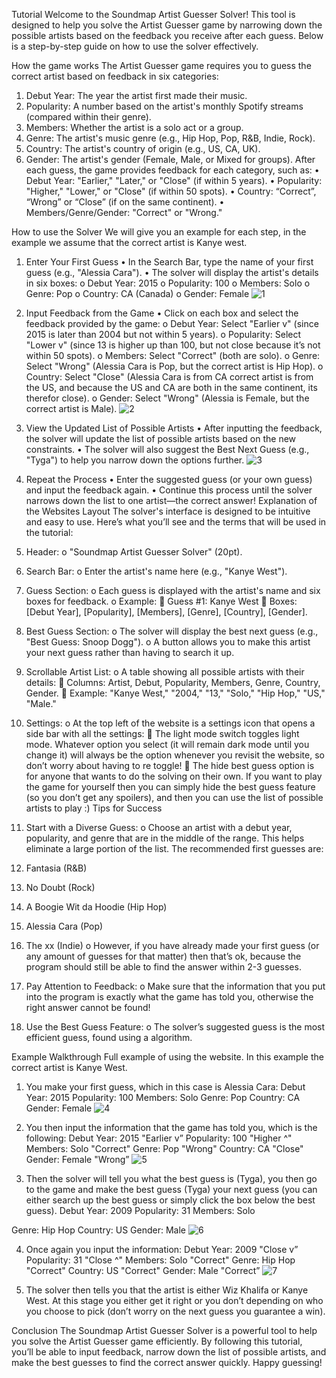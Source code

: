 Tutorial
Welcome to the Soundmap Artist Guesser Solver! This tool is designed to help you solve the Artist Guesser game by narrowing down the possible artists based on the feedback you receive after each guess. Below is a step-by-step guide on how to use the solver effectively.

How the game works
The Artist Guesser game requires you to guess the correct artist based on feedback in six categories:
1.	Debut Year: The year the artist first made their music.
2.	Popularity: A number based on the artist's monthly Spotify streams (compared within their genre).
3.	Members: Whether the artist is a solo act or a group.
4.	Genre: The artist's music genre (e.g., Hip Hop, Pop, R&B, Indie, Rock).
5.	Country: The artist's country of origin (e.g., US, CA, UK).
6.	Gender: The artist's gender (Female, Male, or Mixed for groups).
After each guess, the game provides feedback for each category, such as:
•	Debut Year: "Earlier," "Later," or "Close" (if within 5 years).
•	Popularity: "Higher," "Lower," or "Close" (if within 50 spots).
•	Country: “Correct”, “Wrong” or “Close” (if on the same continent).
•	Members/Genre/Gender: "Correct" or "Wrong."

How to use the Solver
We will give you an example for each step, in the example we assume that the correct artist is Kanye west.
1. Enter Your First Guess
•	In the Search Bar, type the name of your first guess (e.g., "Alessia Cara").
•	The solver will display the artist's details in six boxes:
o	Debut Year: 2015
o	Popularity: 100
o	Members: Solo
o	Genre: Pop
o	Country: CA (Canada)
o	Gender: Female
![1](https://github.com/user-attachments/assets/05e7e2de-ef42-4c31-bf86-23c6808e83b9)

2. Input Feedback from the Game
•	Click on each box and select the feedback provided by the game:
o	Debut Year: Select "Earlier v" (since 2015 is later than 2004 but not within 5 years).
o	Popularity: Select "Lower v" (since 13 is higher up than 100, but not close because it’s not within 50 spots).
o	Members: Select "Correct" (both are solo).
o	Genre: Select "Wrong" (Alessia Cara is Pop, but the correct artist is Hip Hop).
o	Country: Select "Close" (Alessia Cara is from CA correct artist is from the US, and because the US and CA are both in the same continent, its therefor close).
o	Gender: Select "Wrong" (Alessia is Female, but the correct artist is Male).
![2](https://github.com/user-attachments/assets/15f98f80-45b0-4ac0-9fd8-957758746349)
 
3. View the Updated List of Possible Artists
•	After inputting the feedback, the solver will update the list of possible artists based on the new constraints.
•	The solver will also suggest the Best Next Guess (e.g., "Tyga") to help you narrow down the options further.
![3](https://github.com/user-attachments/assets/e82fa8ad-aac7-453e-99c2-61c77bd78949)
 
4. Repeat the Process
•	Enter the suggested guess (or your own guess) and input the feedback again.
•	Continue this process until the solver narrows down the list to one artist—the correct answer!
Explanation of the Websites Layout
The solver's interface is designed to be intuitive and easy to use. Here’s what you’ll see and the terms that will be used in the tutorial:
1.	Header:
o	"Soundmap Artist Guesser Solver" (20pt).
2.	Search Bar:
o	Enter the artist's name here (e.g., "Kanye West").
3.	Guess Section:
o	Each guess is displayed with the artist's name and six boxes for feedback.
o	Example:
	Guess #1: Kanye West
	Boxes: [Debut Year], [Popularity], [Members], [Genre], [Country], [Gender].
4.	Best Guess Section:
o	The solver will display the best next guess (e.g., "Best Guess: Snoop Dogg").
o	A button allows you to make this artist your next guess rather than having to search it up.
5.	Scrollable Artist List:
o	A table showing all possible artists with their details:
	Columns: Artist, Debut, Popularity, Members, Genre, Country, Gender.
	Example: "Kanye West," "2004," "13," "Solo," "Hip Hop," "US," "Male."
6.	Settings:
o	At the top left of the website is a settings icon that opens a side bar with all the settings:
	The light mode switch toggles light mode. Whatever option you select (it will remain dark mode until you change it) will always be the option whenever you revisit the website, so don’t worry about having to re toggle! 
	The hide best guess option is for anyone that wants to do the solving on their own. If you want to play the game for yourself then you can simply hide the best guess feature (so you don’t get any spoilers), and then you can use the list of possible artists to play :)
Tips for Success
1.	Start with a Diverse Guess:
o	Choose an artist with a debut year, popularity, and genre that are in the middle of the range. This helps eliminate a large portion of the list. The recommended first guesses are: 
1.	Fantasia (R&B)
2.	No Doubt (Rock)
3.	A Boogie Wit da Hoodie (Hip Hop)
4.	Alessia Cara (Pop)
5.	The xx (Indie)
o	However, if you have already made your first guess (or any amount of guesses for that matter) then that’s ok, because the program should still be able to find the answer within 2-3 guesses.
2.	Pay Attention to Feedback:
o	Make sure that the information that you put into the program is exactly what the game has told you, otherwise the right answer cannot be found!
3.	Use the Best Guess Feature:
o	The solver’s suggested guess is the most efficient guess, found using a algorithm.

Example Walkthrough
Full example of using the website. In this example the correct artist is Kanye West.
1.	You make your first guess, which in this case is Alessia Cara:
Debut Year: 2015	Popularity: 100	Members: Solo
Genre: Pop	Country: CA	Gender: Female
![4](https://github.com/user-attachments/assets/73ba6f84-532d-42db-8319-1ffe7868e954)

 
2.	You then input the information that the game has told you, which is the following:
Debut Year: 2015
"Earlier v”	Popularity: 100
"Higher ^"	Members: Solo
"Correct"
Genre: Pop
"Wrong"	Country: CA
"Close"	Gender: Female
"Wrong”
![5](https://github.com/user-attachments/assets/8ed56dc9-fe00-463b-b3d8-20c271587cd3)

 
3.	Then the solver will tell you what the best guess is (Tyga), you then go to the game and make the best guess (Tyga) your next guess (you can either search up the best guess or simply click the box below the best guess).
Debut Year: 2009
	Popularity: 31
	Members: Solo

Genre: Hip Hop
	Country: US
	Gender: Male
![6](https://github.com/user-attachments/assets/3d18a8ba-01b4-4091-b3f3-2e0296d45d76)


 
4.	Once again you input the information:
Debut Year: 2009
"Close v”	Popularity: 31
"Close ^"	Members: Solo
"Correct"
Genre: Hip Hop
"Correct"	Country: US
"Correct"	Gender: Male
"Correct”
![7](https://github.com/user-attachments/assets/dec8abd7-9ec6-4299-b59b-06b86778098c)

 
5.	The solver then tells you that the artist is either Wiz Khalifa or Kanye West. At this stage you either get it right or you don’t depending on who you choose to pick (don’t worry on the next guess you guarantee a win).



Conclusion
The Soundmap Artist Guesser Solver is a powerful tool to help you solve the Artist Guesser game efficiently. By following this tutorial, you’ll be able to input feedback, narrow down the list of possible artists, and make the best guesses to find the correct answer quickly. Happy guessing!



